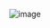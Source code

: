 ![image](https://user-images.githubusercontent.com/78871478/134369409-93821680-999d-4a6d-9e56-3d926fddf5b6.png)
